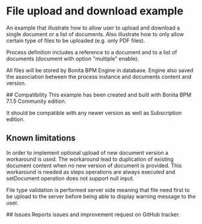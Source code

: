 # File upload and download example

An example that illustrate how to allow user to upload and download a single document or a list of documents.
Also illustrate how to only allow certain type of files to be uploaded (e.g. only PDF files).

Process definition includes a reference to a document and to a list of documents (document with option "multiple" enable).

All files will be stored by Bonita BPM Engine in database.
Engine also saved the association between the process instance and documents content and version.

## Compatibility
This example has been created and built with Bonita BPM 7.1.5 Community edition.

It should be compatible with any newer version as well as Subscription edition.

## Known limitations
In order to implement optional upload of new document version a workaround is used. The workaround lead to duplication of existing document content when no new version of document is provided. This workaround is needed as steps operations are always executed and setDocument operation does not support null input.

File type validation is performed server side meaning that file need first to be upload to the server before being able to display warning message to the user.

## Issues
Reports issues and improvement request on GitHub tracker.
